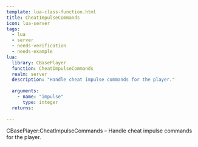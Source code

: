 ```yaml
---
template: lua-class-function.html
title: CheatImpulseCommands
icon: lua-server
tags:
  - lua
  - server
  - needs-verification
  - needs-example
lua:
  library: CBasePlayer
  function: CheatImpulseCommands
  realm: server
  description: "Handle cheat impulse commands for the player."
  
  arguments:
    - name: "impulse"
      type: integer
  returns:
    
---
```


<div class="lua__search__keywords">
CBasePlayer:CheatImpulseCommands &#x2013; Handle cheat impulse commands for the player.
</div>
